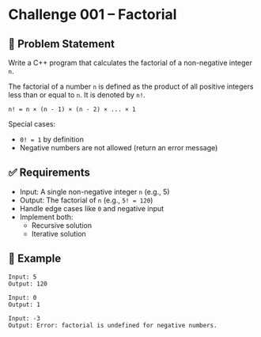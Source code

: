 # Challenge 001 – Factorial

## 🧠 Problem Statement

Write a C++ program that calculates the factorial of a non-negative integer `n`.

The factorial of a number `n` is defined as the product of all positive integers less than or equal to `n`. It is denoted by `n!`.

```
n! = n × (n - 1) × (n - 2) × ... × 1
```

Special cases:
- `0! = 1` by definition
- Negative numbers are not allowed (return an error message)

## ✅ Requirements

- Input: A single non-negative integer `n` (e.g., 5)
- Output: The factorial of `n` (e.g., `5! = 120`)
- Handle edge cases like `0` and negative input
- Implement both:
  - Recursive solution
  - Iterative solution

## 🧪 Example

```
Input: 5
Output: 120

Input: 0
Output: 1

Input: -3
Output: Error: factorial is undefined for negative numbers.
```

